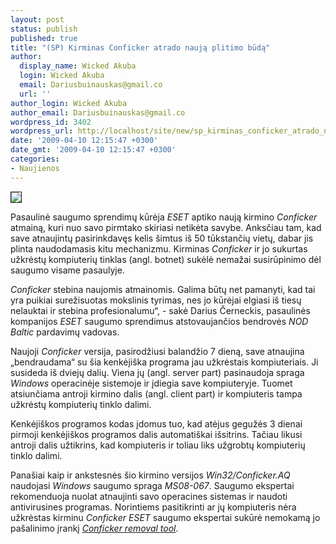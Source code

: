 ```yaml
---
layout: post
status: publish
published: true
title: "(SP) Kirminas Conficker atrado naują plitimo būdą"
author:
  display_name: Wicked Akuba
  login: Wicked Akuba
  email: Dariusbuinauskas@gmail.co
  url: ''
author_login: Wicked Akuba
author_email: Dariusbuinauskas@gmail.co
wordpress_id: 3402
wordpress_url: http://localhost/site/new/sp_kirminas_conficker_atrado_nauja_plitimo_buda_/
date: '2009-04-10 12:15:47 +0300'
date_gmt: '2009-04-10 12:15:47 +0300'
categories:
- Naujienos
---
```

<div class="imgright"><img src="http://akuba.technews.lt/worm.png" border="1" /></div>
<p>Pasaulinė saugumo sprendimų kūrėja <i>ESET</i> aptiko naują kirmino <i>Conficker</i> atmainą, kuri nuo savo pirmtako skiriasi netikėta savybe. Anksčiau tam, kad save atnaujintų pasirinkdavęs kelis šimtus iš 50 tūkstančių vietų, dabar jis plinta naudodamasis kitu mechanizmu. Kirminas <i>Conficker</i> ir jo sukurtas užkrėstų kompiuterių tinklas (angl. botnet) sukėlė nemažai susirūpinimo dėl saugumo visame pasaulyje.</p>
<p><i>Conficker</i> stebina naujomis atmainomis. Galima būtų net pamanyti, kad tai yra puikiai surežisuotas mokslinis tyrimas, nes jo kūrėjai elgiasi iš tiesų nelauktai ir stebina profesionalumu“, - sakė Darius Černeckis, pasaulinės kompanijos <i>ESET</i> saugumo sprendimus atstovaujančios bendrovės <i>NOD Baltic</i> pardavimų vadovas.</p>
<p>Naujoji <i>Conficker</i> versija, pasirodžiusi balandžio 7 dieną, save atnaujina „bendraudama“ su šia kenkėjiška programa jau užkrėstais kompiuteriais. Ji susideda iš dviejų dalių. Viena jų (angl. server part) pasinaudoja spraga <i>Windows</i> operacinėje sistemoje ir įdiegia save kompiuteryje. Tuomet atsiunčiama antroji kirmino dalis (angl. client part) ir kompiuteris tampa užkrėstų kompiuterių tinklo dalimi.</p>
<p>Kenkėjiškos programos kodas įdomus tuo, kad atėjus gegužės 3 dienai pirmoji kenkėjiškos programos dalis automatiškai išsitrins. Tačiau likusi antroji dalis užtikrins, kad kompiuteris ir toliau liks užgrobtų kompiuterių tinklo dalimi. </p>
<p>Panašiai kaip ir ankstesnės šio kirmino versijos <i>Win32/Conficker.AQ</i> naudojasi <i>Windows</i> saugumo spraga <i>MS08-067</i>. Saugumo ekspertai rekomenduoja nuolat atnaujinti savo operacines sistemas ir naudoti antivirusines programas. Norintiems pasitikrinti ar jų kompiuteris nėra užkrėstas kirminu <i>Conficker ESET</i> saugumo ekspertai sukūrė nemokamą jo pašalinimo įrankį <a class="ns" href="http://download.eset.com/special/EConfickerRemover.exe"><i>Conficker removal tool</i></a>.</p>
